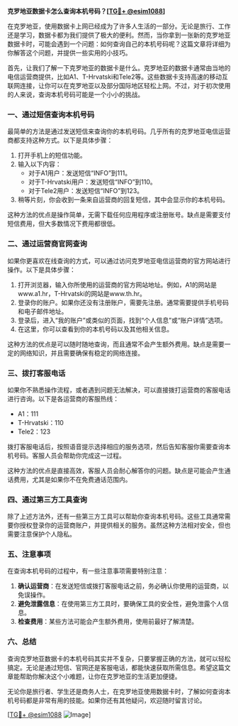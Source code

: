 **克罗地亚数据卡怎么查询本机号码？[[TG💪+ @esim1088](https://t.me/s/esim1088)]**

在克罗地亚，使用数据卡上网已经成为了许多人生活的一部分。无论是旅行、工作还是学习，数据卡都为我们提供了极大的便利。然而，当你拿到一张新的克罗地亚数据卡时，可能会遇到一个问题：如何查询自己的本机号码呢？这篇文章将详细为你解答这个问题，并提供一些实用的小技巧。

首先，让我们了解一下克罗地亚的数据卡是什么。克罗地亚的数据卡通常由当地的电信运营商提供，比如A1、T-Hrvatski和Tele2等。这些数据卡支持高速的移动互联网连接，让你可以在克罗地亚以及部分国际地区轻松上网。不过，对于初次使用的人来说，查询本机号码可能是一个小小的挑战。

### **一、通过短信查询本机号码**

最简单的方法是通过发送短信来查询你的本机号码。几乎所有的克罗地亚电信运营商都支持这种方式。以下是具体步骤：

1. 打开手机上的短信功能。
2. 输入以下内容：
   - 对于A1用户：发送短信“INFO”到111。
   - 对于T-Hrvatski用户：发送短信“INFO”到110。
   - 对于Tele2用户：发送短信“INFO”到123。
3. 稍等片刻，你会收到一条来自运营商的回复短信，其中会显示你的本机号码。

这种方法的优点是操作简单，无需下载任何应用程序或注册账号。缺点是需要支付短信费用，但大多数情况下费用都很低。

### **二、通过运营商官网查询**

如果你更喜欢在线查询的方式，可以通过访问克罗地亚电信运营商的官方网站进行操作。以下是具体步骤：

1. 打开浏览器，输入你所使用的运营商的官方网站地址。例如，A1的网站是www.a1.hr，T-Hrvatski的网站是www.th.hr。
2. 登录你的账户。如果你还没有注册账户，需要先注册。通常需要提供手机号码和电子邮件地址。
3. 登录后，进入“我的账户”或类似的页面，找到“个人信息”或“账户详情”选项。
4. 在这里，你可以查看到你的本机号码以及其他相关信息。

这种方法的优点是可以随时随地查询，而且通常不会产生额外费用。缺点是需要一定的网络知识，并且需要确保有稳定的网络连接。

### **三、拨打客服电话**

如果你不熟悉操作流程，或者遇到问题无法解决，可以直接拨打运营商的客服电话进行咨询。以下是各运营商的客服热线：

- A1：111
- T-Hrvatski：110
- Tele2：123

拨打客服电话后，按照语音提示选择相应的服务选项，然后告知客服你需要查询本机号码。客服人员会帮助你完成这一过程。

这种方法的优点是直接高效，客服人员会耐心解答你的问题。缺点是可能会产生通话费用，尤其是如果你不在免费通话范围内。

### **四、通过第三方工具查询**

除了上述方法外，还有一些第三方工具可以帮助你查询本机号码。这些工具通常需要你授权登录你的运营商账户，并提供相关的服务。虽然这种方法相对安全，但也需要注意保护个人隐私。

### **五、注意事项**

在查询本机号码的过程中，有一些注意事项需要特别注意：

1. **确认运营商**：在发送短信或拨打客服电话之前，务必确认你使用的运营商，以免误操作。
2. **避免泄露信息**：在使用第三方工具时，要确保工具的安全性，避免泄露个人信息。
3. **检查费用**：某些方法可能会产生额外费用，使用前最好了解清楚。

### **六、总结**

查询克罗地亚数据卡的本机号码其实并不复杂，只要掌握正确的方法，就可以轻松搞定。无论是通过短信、官网还是客服电话，都能快速获取所需信息。希望这篇文章能帮助你解决这个小难题，让你在克罗地亚的生活更加便捷。

无论你是旅行者、学生还是商务人士，在克罗地亚使用数据卡时，了解如何查询本机号码都是非常有用的技能。如果你还有其他疑问，欢迎随时留言讨论。

[[TG💪+ @esim1088](https://t.me/s/esim1088) ![Image](https://i.postimg.cc/4NQfJmqS/Snipaste-2025-05-13-00-14-12.png)]